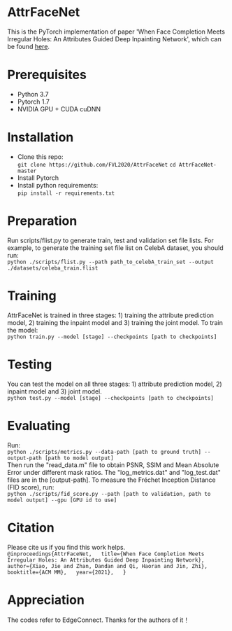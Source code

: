 # AttrFaceNet
This is the PyTorch implementation of paper 'When Face Completion Meets Irregular Holes: An Attributes Guided Deep Inpainting Network', which can be found [here](https://dl.acm.org/doi/abs/10.1145/3474085.3475466).
# Prerequisites
* Python 3.7
* Pytorch 1.7
* NVIDIA GPU + CUDA cuDNN
# Installation
* Clone this repo:  
`git clone https://github.com/FVL2020/AttrFaceNet`
`cd AttrFaceNet-master`  
* Install Pytorch
* Install python requirements:  
`pip install -r requirements.txt`  
# Preparation
Run scripts/flist.py to generate train, test and validation set file lists. For example, to generate the training set file list on CelebA dataset, you should run:  
`python ./scripts/flist.py --path path_to_celebA_train_set --output ./datasets/celeba_train.flist`  
# Training
AttrFaceNet is trained in three stages: 1) training the attribute prediction model, 2) training the inpaint model and 3) training the joint model. To train the model:  
`python train.py --model [stage] --checkpoints [path to checkpoints]`  
# Testing
You can test the model on all three stages: 1) attribute prediction model, 2) inpaint model and 3) joint model.  
`python test.py --model [stage] --checkpoints [path to checkpoints]`
# Evaluating
Run:  
`python ./scripts/metrics.py --data-path [path to ground truth] --output-path [path to model output]`  
Then run the "read_data.m" file to obtain PSNR, SSIM and Mean Absolute Error under different mask ratios. The "log_metrics.dat" and "log_test.dat" files are in the [output-path].
To measure the Fréchet Inception Distance (FID score), run:  
`python ./scripts/fid_score.py --path [path to validation, path to model output] --gpu [GPU id to use]`  
# Citation
Please cite us if you find this work helps.  
`@inproceedings{AttrFaceNet,  
  title={When Face Completion Meets Irregular Holes: An Attributes Guided Deep Inpainting Network},  
  author={Xiao, Jie and Zhan, Dandan and Qi, Haoran and Jin, Zhi},  
  booktitle={ACM MM},  
  year={2021},  
}`  
# Appreciation
The codes refer to EdgeConnect. Thanks for the authors of it！

